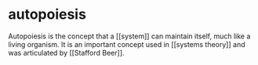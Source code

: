 # autopoiesis

Autopoiesis is the concept that a [[system]] can maintain itself, much like a living organism. It is an important concept used in [[systems theory]] and was articulated by [[Stafford Beer]].

